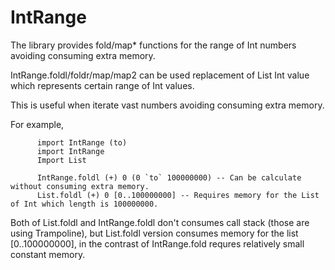 IntRange
========

The library provides fold/map* functions for the range of Int numbers avoiding consuming extra memory.

IntRange.foldl/foldr/map/map2 can be used replacement of List Int value which represents certain range of Int values.

This is useful when iterate vast numbers avoiding consuming extra memory.

For example,

```
      import IntRange (to)
      import IntRange
      Import List

      IntRange.foldl (+) 0 (0 `to` 100000000) -- Can be calculate without consuming extra memory.
      List.foldl (+) 0 [0..100000000] -- Requires memory for the List of Int which length is 100000000.
```

Both of List.foldl and IntRange.foldl don't consumes call stack (those are using Trampoline), but List.foldl version consumes memory for the list [0..100000000], in the contrast of IntRange.fold requres relatively small constant memory.
